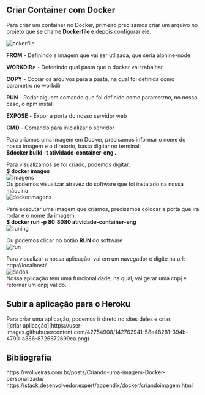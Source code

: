 <h2>Criar Container com Docker</h2>
<p>Para criar um container no Docker, primeiro precisamos criar um arquivo no projeto que se chame <b> Dockerfile </b>e depois configurar ele.</p>

![cokerfile](https://user-images.githubusercontent.com/42754908/142747085-ea784370-1f61-475e-86b4-27e5592d0e5f.png)
<p><b>FROM</b> - Definindo a imagem que vai ser utlizada, que seria alphine-node</p>
<p><b>WORKDIR></b> - Defenindo qual pasta que o docker vai trabalhar</p>
<p><b>COPY</b> - Copiar os arquivos para a pasta, na qual foi definida como parametro no  workdir </p>
<p><b>RUN</b> -  Rodar alguem comando que foi definido como parametrno, no nosso caso, o npm install</p>
<p><b>EXPOSE</b> -  Expor a porta do nosso servidor web</p>
<p><b>CMD</b> -  Comando para inicializar o servidor</p>
<p> Para criamos uma imagem em Docker, precisamos informar o nome do nossa imagem e o diretorio, basta digitar no terminal:<br>
<b>$docker build -t atividade-container-eng .</b></p>

Para visualizamos se foi criado, podemos digitar:<br>
<b>$ docker images</b> <br>![imagens](https://user-images.githubusercontent.com/42754908/142762410-f59d7a39-8e26-4c77-b5f2-e67cdebed046.png)
<br>
Ou podemos visualizar atravéz do software que foi instalado na nossa máquina<br>
![dockerimagens](https://user-images.githubusercontent.com/42754908/142762420-74c901a7-a31b-4d48-9211-6bee8b99feb9.png)<br>

Para executar uma imagem que criamos, precisamos colocar a porta que ira rodar e o nome da imagem: <br>
<b>$ docker run -p 80:8080 atividade-container-eng</b><br>
![runing](https://user-images.githubusercontent.com/42754908/142762472-f35c87cb-ba48-4d91-8cc5-9e612260b359.png)

Ou podemos clicar no botão <b> RUN</b> do  software<br>
![run](https://user-images.githubusercontent.com/42754908/142762437-6d1bacef-6a5d-45f2-8f35-8389376c5900.png)
 
Para visualizar a nossa aplicação, vai em um navegador e digite na url:<br>
http://localhost/<br>
![dados](https://user-images.githubusercontent.com/42754908/142762666-aeb8a446-b64d-404e-b003-8c4ea8a221a6.png)<br>
Nossa aplicação tem uma funcionalidade, na qual, vai gerar uma cnpj  e retornar um cnpj válido.<br>
<h2>Subir a aplicação para o Heroku</h2>
Para criar uma aplicação, podemos ir direto no sites deles e criar.<br>
![criar aplicação](https://user-images.githubusercontent.com/42754908/142762941-58e48281-394b-4790-a386-8726872699ca.png)

<h2>Bibliografia </h2>
https://woliveiras.com.br/posts/Criando-uma-imagem-Docker-personalizada/
https://stack.desenvolvedor.expert/appendix/docker/criandoimagem.html
